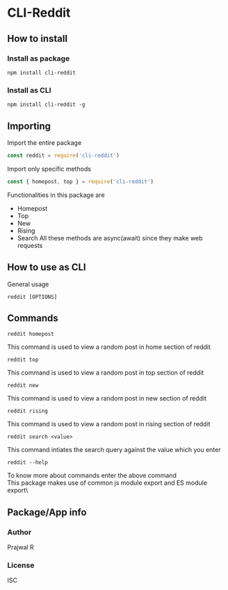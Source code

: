 # CLI-Reddit
## How to install
### Install as package
```
npm install cli-reddit
```
### Install as CLI
```
npm install cli-reddit -g
```
## Importing
Import the entire package
```javascript
const reddit = require('cli-reddit')
```
Import only specific methods
```javascript
const { homepost, top } = require('cli-reddit')
```
Functionalities in this package are
* Homepost
* Top
* New
* Rising
* Search
All these methods are async(await) since they make web requests
## How to use as CLI
General usage
```
reddit [OPTIONS]
```
## Commands
```
reddit homepost
```
This command is used to view a random post in home section of reddit
```
reddit top
```
This command is used to view a random post in top section of reddit
```
reddit new
```
This command is used to view a random post in new section of reddit
```
reddit rising
```
This command is used to view a random post in rising section of reddit
```
reddit search <value>
```
This command intiates the search query against the value which you enter
```
reddit --help
```
To know more about commands enter the above command\
This package makes use of common js module export and ES module export\
## Package/App info
### Author
Prajwal R
### License
ISC
